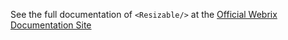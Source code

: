 See the full documentation of `<Resizable/>` at the 
[Official Webrix Documentation Site](https://webrix.amdocs.com/docs/components/resizable)